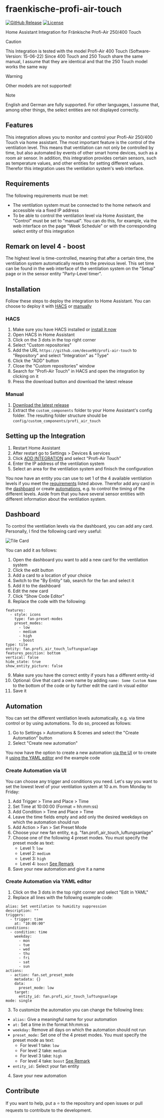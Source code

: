 # fraenkische-profi-air-touch

[![GitHub Release](https://img.shields.io/github/release/desue90/profi-air-touch.svg)](https://github.com/desue90/profi-air-touch/releases)
[![License](https://img.shields.io/github/license/desue90/profi-air-touch.svg)](https://github.com/desue90/profi-air-touch/blob/main/LICENSE)

Home Assistant Integration for Fränkische Profi-Air 250/400 Touch

> [!CAUTION]
> This Integration is tested with the model
> Profi-Air 400 Touch (Software-Version: 15-06-22)
> Since 400 Touch and 250 Touch share the same manual,
> I assume that they are identical and that the
> 250 Touch model works the same way


> [!WARNING]
> Other models are not supported!


> [!NOTE]
> English and German are fully supported.
> For other languages, I assume that, among other things,
> the select entities are not displayed correctly.


## Features

This integration allows you to monitor and control your Profi-Air 250/400 Touch via home assistant.
The most important feature is the control of the ventilation level. This means that ventilation can not only be controlled by time, but also automated by events of other smart home devices, such as a room air sensor.
In addition, this integration provides certain sensors, such as temperature values, and other entities for setting different values.
Therefor this integration uses the ventilation system's web interface.

## Requirements

The following requirements must be met:
* The ventilation system must be connected to the home network and accessible via a fixed IP address
* To be able to control the ventilation level via Home Assistant, the "Control" must be set to "manual". You can do this, for example, via the web interface on the page "Week Schedule" or with the corresponding select entity of this integration

## Remark on level 4 - boost
The highest level is time-controlled, meaning that after a certain time, the ventilation system automatically resets to the previous level. This set time can be found in the web interface of the ventilation system on the "Setup" page or in the sensor entity "Party-Level timer".

## Installation

Follow these steps to deploy the integration to Home Assistant.
You can choose to deploy it with [HACS](#hacs) or [manually](#manual)

### HACS

1. Make sure you have HACS installed or [install it now](https://hacs.xyz/docs/use/download/download/)
2. Open HACS in Home Assistant
3. Click on the 3 dots in the top right corner
4. Select "Custom repositories"
5. Add the URL `https://github.com/desue90/profi-air-touch` to "Repository" and select "Integration" as "Type"
6. Click the "ADD" button
7. Close the "Custom repositories" window
8. Search for "Profi-Air Touch" in HACS and open the integration by clicking on it
9. Press the download button and download the latest release

### Manual

1. [Download the latest release](https://github.com/desue90/profi-air-touch/releases)
2. Extract the `custom_components` folder to your Home Assistant's config folder. The resulting folder structure should be `config/custom_components/profi_air_touch`

## Setting up the Integration

1. Restart Home Assistant
2. After restart go to Settings > Devices & services
3. Click [ADD INTEGRATION](https://my.home-assistant.io/redirect/config_flow_start/?domain=profi_air_touch) and select "Profi-Air Touch"
4. Enter the IP address of the ventilation system
5. Select an area for the ventilation system and finisch the configuration

You now have an entity you can use to set 1 of the 4 available ventilation levels if you meet the [requirements](#requirements) listed above. Therefor add any card in the [dashboard](#dashboard) or create [automations](#automation), e.g. to control the timing of the different levels. Aside from that you have several sensor entities with different information about the ventilation system.

## Dashboard

To control the ventilation levels via the dashboard, you can add any card. Personally, I find the following card very useful:

![Tile Card](assets/tile_card.png)

You can add it as follows:
1. Open the dashboard you want to add a new card for the ventilation system
2. Click the edit button
3. Add a card to a location of your choice 
4. Switch to the "By Entity" tab, search for the fan and select it
5. Add it to the dashboard
6. Edit the new card
7. Click "Show Code Editor"
8. Replace the code with the following:
```
features:
  - style: icons
    type: fan-preset-modes
    preset_modes:
      - low
      - medium
      - high
      - boost
type: tile
entity: fan.profi_air_touch_luftungsanlage
features_position: bottom
vertical: false
hide_state: true
show_entity_picture: false
```
9. Make sure you have the correct entity if yours has a different entity-id
10. Optional: Give that card a own name by adding `name: Some Custom Name` to the bottom of the code or by further edit the card in visual editor
11. Save it

## Automation

You can set the different ventilation levels automatically, e.g. via time control or by using automations. To do so, proceed as follows:
1. Go to Settings > Automations & Scenes and select the "Create Automation" button
2. Select "Create new automation"

You now have the option to create a new automation [via the UI](#create-automation-via-ui) or to create it [using the YAML editor](#create-automation-via-yaml-editor) and the example code

### Create Automation via UI

You can choose any trigger and conditions you need. Let's say you want to set the lowest level of your ventilation system at 10 a.m. from Monday to Friday:
1. Add Trigger > Time and Place > Time
2. Set Time at 10:00:00 (Format = hh:mm:ss)
3. Add Condition > Time and Place > Time
4. Leave the time fields empty and add only the desired weekdays on which the automation should run
5. Add Action > Fan > Set Preset Mode
6. Choose your new fan entity, e.g. "fan.profi_air_touch_luftungsanlage"
7. Choose one of the following 4 preset modes. You must specify the preset mode as text:
    - Level 1:  `low`
    - Level 2:  `medium`
    - Level 3:  `high`
    - Level 4:  `boost`       [See Remark](#features)
8. Save your new automation and give it a name

### Create Automation via YAML editor

1. Click on the 3 dots in the top right corner and select "Edit in YAML"
2. Replace all lines with the following example code:
```
alias: Set ventilation to humidity suppression
description: ""
triggers:
  - trigger: time
    at: "10:00:00"
conditions:
  - condition: time
    weekday:
      - mon
      - tue
      - wed
      - thu
      - fri
      - sat
      - sun
actions:
  - action: fan.set_preset_mode
    metadata: {}
    data:
      preset_mode: low
    target:
      entity_id: fan.profi_air_touch_luftungsanlage
mode: single
```
3. To customize the automation you can change the following lines:
 - `alias:`         Give a meaningful name for your automation
 - `at:`            Set a time in the format hh:mm:ss
 - `weekday:`       Remove all days on which the automation should not run
 - `preset_mode:`   Set one of the 4 preset modes. You must specify the preset mode as text:
    - For level 1 take:  `low`
    - For level 2 take:  `medium`
    - For level 3 take:  `high`
    - For level 4 take:  `boost`       [See Remark](#features)
 - `entity_id:`     Select your fan entity
4. Save your new automation 

## Contribute

If you want to help, put a ⭐ to the repository and open issues or pull requests to contribute to the development.

